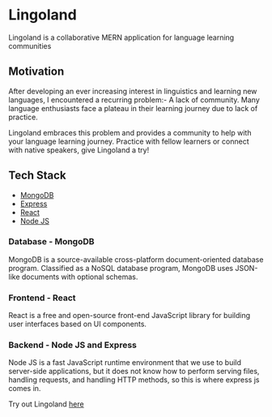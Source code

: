 # Lingoland

Lingoland is a collaborative MERN application for language learning communities

## Motivation

After developing an ever increasing interest in linguistics and learning new languages, I encountered a recurring problem:- A lack of community. Many language enthusiasts face a plateau in their learning journey due to lack of practice. 

Lingoland embraces this problem and provides a community to help with your language learning journey. Practice with fellow learners or connect with native speakers, give Lingoland a try!

## Tech Stack

- [MongoDB](https://www.mongodb.com/)
- [Express](https://expressjs.com/)
- [React](https://reactjs.org/)
- [Node JS](https://nodejs.org/en/about/)

### Database - MongoDB

MongoDB is a source-available cross-platform document-oriented database program. Classified as a NoSQL database program, MongoDB uses JSON-like documents with optional schemas. 

### Frontend - React

React is a free and open-source front-end JavaScript library for building user interfaces based on UI components.

### Backend - Node JS and Express

Node JS is a fast JavaScript runtime environment that we use to build server-side applications, but it does not know how to perform serving files, handling requests, and handling HTTP methods, so this is where express js comes in.

Try out Lingoland [here](https://lingoland.netlify.app/posts)



